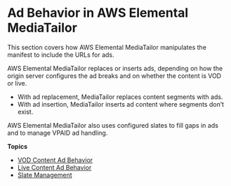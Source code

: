 # Ad Behavior in AWS Elemental MediaTailor<a name="ad-behavior"></a>

This section covers how AWS Elemental MediaTailor manipulates the manifest to include the URLs for ads\. 

AWS Elemental MediaTailor replaces or inserts ads, depending on how the origin server configures the ad breaks and on whether the content is VOD or live\. 
+ With ad replacement, MediaTailor replaces content segments with ads\. 
+ With ad insertion, MediaTailor inserts ad content where segments don’t exist\.

 AWS Elemental MediaTailor also uses configured slates to fill gaps in ads and to manage VPAID ad handling\. 

**Topics**
+ [VOD Content Ad Behavior](ad-behavior-vod.md)
+ [Live Content Ad Behavior](ad-behavior-live.md)
+ [Slate Management](slate-management.md)